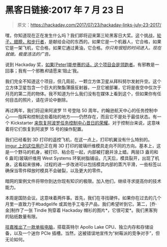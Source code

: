 # 黑客日链接:2017 年 7 月 23 日

> 原文：<https://hackaday.com/2017/07/23/hackaday-links-july-23-2017/>

嘿，你知道现在正在发生什么吗？我们即将迎来第三轮黑客日大奖。这个挑战，[轮子，翅膀，和步行者](https://hackaday.io/prize/details#three)，是献给会动的东西的。如果它是一个机器人，它合格，如果它是一架飞机，它合格，如果它通过黄油，它合格。*你只有很短的时间进入。现在就做。极度违法的广告。*

说到 Hackaday 奖，[如果[Peter]能参赛的话，这个项目会是领跑者](https://hackaday.io/project/25940-stop-brian-benchoff)。有邪教是一回事；我有一个邪教*和*请愿来‘阻止’我。

我们完全不知道这个项目，但几周前，一颗立方体卫星从拜科努尔发射升空。这个立方体卫星包含一个巨大的聚酯薄膜反射器，一旦它被部署，它将是夜空中仅次于月亮的第二亮的物体。我不知道为什么我们没有在媒体上看到这个，但如果你有任何目击的照片，请在评论中删除。

再过两年，我们将迎来阿波罗 11 号登陆 50 周年。约翰逊航天中心的任务控制中心——指挥和控制这些着陆的地方——仍然存在，而且它不是处于最佳状态。有一个 Kickstarter [来恢复阿波罗任务控制中心昔日的荣耀](https://www.kickstarter.com/projects/589813043/restore-historic-mission-control)。对于控制台来说，这意味着将它们恢复到阿波罗 15 号的操作配置。

我们已经看到 3D 打印的遥控飞机，在这一点上，打印机翼没有什么特别的。[imgur 上的这位用户](http://imgur.com/a/nw5XJ)正在用 3D 打印的玻璃纤维模具走向不同的方向。基本上，这是一个野马的机身，被打印、粘合在一起，内部被打磨并涂上蜡。两层(3 盎司和 6 盎司)玻璃纤维用 West Systems 环氧树脂铺设。几天后，模具裂开，出现了机身。这看起来很棒，过程的进一步改进可以包括模具内部的蒸汽平滑，一些标签以确保当零件释放时模具不会破裂，以及更大的零件。

暗网的案例文件将带你到达你现有知识的极限。加入他们，继续寻求提高你的技术能力。

本周是国防会议。这意味着两件事。首先，我们在寻找硬件。如果你在过去的几个月里一直致力于#badgelife 或其他手工电子产品，我们希望听到它。第二，[乔·金]制作了一张 Tindie 狗穿着 Hackaday 帽衫的图片*，它很可爱*。我们黑客狗的贴纸数量有限。

[技嘉推出了一款单板电脑](https://liliputing.com/2017/07/gigabyte-launches-single-board-pc-apollo-lake-cpu-upgradeable-memory-storage.html)，搭载英特尔 Apollo Lake CPU、独立内存和存储设备，以及一个迷你 PCIe 插槽。当然，这被错误地宣传为“树莓派的竞争对手”，但无论如何。